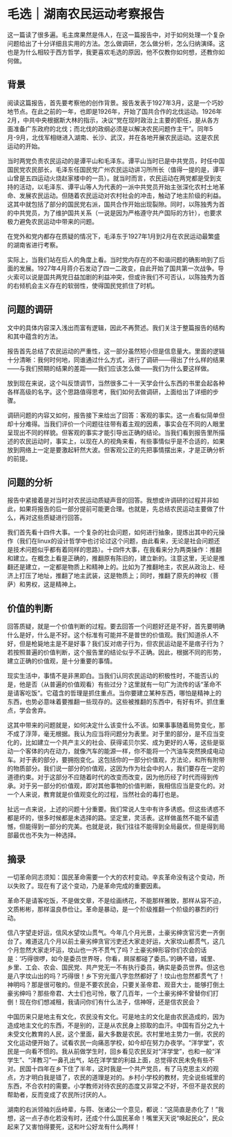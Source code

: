 # 毛选｜湖南农民运动考察报告

这一篇读了很多遍。毛主席果然是伟人，在这一篇报告中，对于如何处理一个复杂问题给出了十分详细且实用的方法。怎么做调研，怎么做分析，怎么归纳演绎。这也是为什么相较于西方哲学，我更喜欢毛选的原因，他不仅教你如何想，还教你如何做。

## 背景

阅读这篇报告，首先要考察他的创作背景。报告发表于1927年3月，这是一个巧妙地节点。在此之前的一年，也即是1926年，开始了国共合作的北伐运动。1926年2月，中共中央根据斯大林的指示，决议“党在现时政治上主要的职任，是从各方面准备广东政府的北伐；而北伐的政纲必须是以解决农民问题作主干”。同年5月-9月，北伐军相继进入湖南、长沙、武汉，并在各地开展农民运动。这是农民运动的开始。

当时两党负责农民运动的是谭平山和毛泽东。谭平山当时已是中共党员，时任中国国民党农民部长，毛泽东任国民党广州农民运动讲习所所长（值得一提的是，谭平山曾是五四运动火烧赵家楼中的一员）。就当时而言，农民运动在两党都是受到支持的活动，以毛泽东、谭平山等人为代表的一派中共党员开始主张深化农村土地革命、发展农民运动。但随着农民运动对农村社会的冲击，触动了地主阶级的利益。这其中就包括了部分的国民党右派，国共合作开始出现裂隙。同时，以陈独秀为首的中共党员，为了维护国共关系（一说是因为严格遵守共产国际的方针），也要求极力避免农民运动中带来的问题。

在党外和党内都存在质疑的情况下，毛泽东于1927年1月到2月在农民运动最繁盛的湖南省进行考察。

实际上，当我们站在后人的角度上看。当时党内存在的不和谐问题的确影响到了后面的发展。1927年4月蒋介石发动了四一二政变，自此开始了国共第一次战争。导火索可以说是国共两党日益加剧的利益冲突，但或许我们不可否认，以陈独秀为首的右倾机会主义存在的软弱性，使得国民党抓住了时机。

## 问题的调研

文中的具体内容深入浅出而富有逻辑，因此不再赘述。我们关注于整篇报告的结构和其中蕴含的方法。

报告首先总结了农民运动的严重性，这一部分虽然短小但是信息量大。里面的逻辑十分清晰：我何时何地，同谁通过什么方式，进行了调研——得出了什么样的结果——与我们预期的结果的差距——我们应该怎么做——我们为什么要这样做。

放到现在来说，这个叫反馈调节，当然很多二十一天学会什么东西的书里会起各种各样高级的名字。这个思路值得思考，我们如何去做调研，上面给出了详细的步骤。

调研问题的内容又如何，报告接下来给出了回答：客观的事实。这一点看似简单但却十分难得。当我们评价一个问题往往带有着主观的因素，事实会在不同的人眼里呈现出不同的样貌。但客观的事实才能引导出正确的结论。当我们看到报告里所描述的农民运动时，事实上，以现在人的视角来看，有些事情似乎是不合适的，如果放到网络上一定是要激起轩然大波。但客观公正的先把事情摆出来，才是正确分析的前提。

## 问题的分析

报告中紧接着是对当时对农民运动质疑声音的回答。我想或许调研的过程并非如此，如果将报告的后一部分提前可能更合理。也就是，先总结农民运动主要做了什么，再对这些质疑进行回答。

我们首先看十四件大事。一个复杂的社会问题，如何进行抽象，提炼出其中的元操作（我们在linux的设计哲学中也讨论过这个问题，由此看来，无论是社会问题还是技术问题似乎都有着同样的思路）。十四件大事，在我看来分为两类操作：推翻和建立。在概念上看是正确的，推翻原有陈旧的，建立新的。注意这里，无论是推翻还是建立，一定都是物质上和精神上的。比如为了推翻地主，农民从政治上、经济上打压了地址，推翻了地主武装，这是物质上；同时，推翻了原先的神权（菩萨）和男权，这是精神上。

## 价值的判断

回答质疑，就是一个价值判断的过程。要去回答一个问题好还是不好，首先要明确什么是好，什么是不好。这个标准有可能并不是普世的价值观。我们知道杀人不好，但是枪毙地主是不是好事？我们反对痞子行为，但农民运动是不是痞子行为？若按照普遍的价值判断，这个报告里的结论似乎不正确。因此，根据不同的形势，建立正确的价值观，是十分重要的事情。

现实生活中，事情不是非黑即白。当我们认同农民运动的积极性时，不能否认的是，他是否（从普遍的价值观看）有些过分？这里就有一句广为流传的话“革命不是请客吃饭“。它蕴含的哲理是抓住重点。当你要建立某种东西，哪怕是精神上的东西，也势必意味着要推翻一些现存的。这些被推翻的东西中，有好有坏。抓住重点，学会舍弃。

这其中带来的问题就是，如何决定什么该变什么不该。如果事事随着局势变化，那不成了浮萍，毫无根据。我认为应当将问题分为表里。对于里的部分，是不应当变化的，比如建立一个共产主义的社会、获得诺贝尔奖、成为更好的人等，这些是驱动一个客体的内在动力，就像汽车的能源一样，你不能将一个汽油车突然换成电动车。对于表的部分，要拥抱变化。这包括你的一部分价值观，方法论，和所有附带的物质部分。我们说一部分的价值观，这因为作为社会中的人，我们要存在一定的道德约束。对于这部分不应随着时代的改变而改变，因为他历经了时代而得到传承。对于另一部分的价值观，即对其他事物的价值判断，我相信应当是变化的。对一个人来说，教育就是价值观变化的过程，当然社会的毒打也是。

扯远一点来说，上述的问题十分重要。我们常说人生中有许多诱惑。但这些诱惑不都是坏的，很多时候都是未选择的路。坚定里，灵活表。这样做虽然不能不留遗憾，但能得到一部分的完美。也就是说，我们往往不能得到全局最优，但是得到局部最优也不失为一种选择。

## 摘录

一切革命同志须知：国民革命需要一个大的农村变动。辛亥革命没有这个变动，所以失败了。现在有了这个变动，乃是革命完成的重要因素。

革命不是请客吃饭，不是做文章，不是绘画绣花，不能那样雅致，那样从容不迫，文质彬彬，那样温良恭俭让。革命是暴动，是一个阶级推翻一个阶级的暴烈的行动。

信八字望走好运，信风水望坟山贯气。今年几个月光景，土豪劣绅贪官污吏一齐倒台了。难道这几个月以前土豪劣绅贪官污吏还大家走好运，大家坟山都贯气，这几个月忽然大家走坏运，坟山也一齐不贯气了吗？土豪劣绅形容你们农会的话是：‘巧得很啰，如今是委员世界呀，你看，屙尿都碰了委员。’的确不错，城里、乡里、工会、农会、国民党、共产党无一不有执行委员，确实是委员世界。但这也是八字坟山出的吗？巧得很！乡下穷光蛋八字忽然都好了！坟山也忽然都贯气了！神明吗？那是很可敬的。但是不要农民会，只要关圣帝君、观音大士，能够打倒土豪劣绅吗？那些帝君、大士们也可怜，敬了几百年，一个土豪劣绅不曾替你们打倒！现在你们想减租，我请问你们有什么法子，信神呀，还是信农民会？

中国历来只是地主有文化，农民没有文化。可是地主的文化是由农民造成的，因为造成地主文化的东西，不是别的，正是从农民身上掠取的血汗。中国有百分之九十未受文化教育的人民，这个里面，最大多数是农民。农村里地主势力一倒，农民的文化运动便开始了。试看农民一向痛恶学校，如今却在努力办夜学。“洋学堂”，农民是一向看不惯的。我从前做学生时，回乡看见农民反对“洋学堂”，也和一般“洋学生”、“洋教习”一鼻孔出气，站在洋学堂的利益上面，总觉得农民未免有些不对。民国十四年在乡下住了半年，这时我是一个共产党员，有了马克思主义的观点，方才明白我是错了，农民的道理是对的。乡村小学校的教材，完全说些城里的东西，不合农村的需要。小学教师对待农民的态度又非常之不好，不但不是农民的帮助者，反而变成了农民所讨厌的人。

湖南的右派领袖刘岳峙辈，与蒋、张诸公一个意见，都说：“这简直是赤化了！”我想，这一点子赤化若没有时，还成个什么国民革命！嘴里天天说“唤起民众”，民众起来了又害怕得要死，这和叶公好龙有什么两样！


